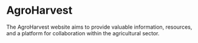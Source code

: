 # AgroHarvest
The AgroHarvest website aims to provide valuable information, resources, and a platform for collaboration within the agricultural sector.
